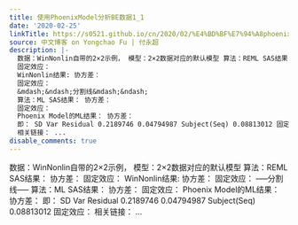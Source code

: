 ```yaml
---
title: 使用PhoenixModel分析BE数据1_1
date: '2020-02-25'
linkTitle: https://s0521.github.io/cn/2020/02/%E4%BD%BF%E7%94%A8phoenixmodel%E5%88%86%E6%9E%90be%E6%95%B0%E6%8D%AE1_1/
source: 中文博客 on Yongchao Fu | 付永超
description: |-
  数据：WinNonlin自带的2×2示例， 模型：2×2数据对应的默认模型 算法：REML SAS结果： 协方差：
  固定效应：
  WinNonlin结果: 协方差：
  固定效应：
  &mdash;&ndash;分割线&mdash;&ndash;
  算法：ML SAS结果： 协方差：
  固定效应：
  Phoenix Model的ML结果： 协方差：
  即： SD Var Residual 0.2189746 0.04794987 Subject(Seq) 0.08813012 固定效应：
  相关链接： ...
disable_comments: true
---
```

数据：WinNonlin自带的2×2示例， 模型：2×2数据对应的默认模型 算法：REML SAS结果： 协方差：
固定效应：
WinNonlin结果: 协方差：
固定效应：
&mdash;&ndash;分割线&mdash;&ndash;
算法：ML SAS结果： 协方差：
固定效应：
Phoenix Model的ML结果： 协方差：
即： SD Var Residual 0.2189746 0.04794987 Subject(Seq) 0.08813012 固定效应：
相关链接： ...